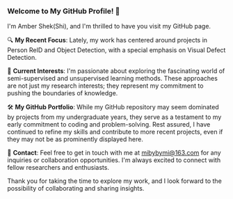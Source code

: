 <!---
- 👋 Hi, I’m Amber Shek(Shi).
- 👀 My recent projects are on Person ReID and Object Detection (Visual Defect Detection specifically).
- 🌱 I’m currently interested in semi-supervised and unsupervised learning methods.
- 🤿 My github page is mostly stacked with the projects during my undergraduate study.
- 💞️ I’m looking to collaborate on ...
- 📫 Can reach me by mibybymi@163.com. 
--->
<!---
AMShek/AMShek is a ✨ special ✨ repository because its `README.md` (this file) appears on your GitHub profile.
You can click the Preview link to take a look at your changes.
--->

### Welcome to My GitHub Profile! 👋

I'm Amber Shek(Shi), and I'm thrilled to have you visit my GitHub page.

🔍 **My Recent Focus**: Lately, my work has centered around projects in Person ReID and Object Detection, with a special emphasis on Visual Defect Detection.

🌱 **Current Interests**: I'm passionate about exploring the fascinating world of semi-supervised and unsupervised learning methods. These approaches are not just my research interests; they represent my commitment to pushing the boundaries of knowledge.

🛠️ **My GitHub Portfolio**: While my GitHub repository may seem dominated by projects from my undergraduate years, they serve as a testament to my early commitment to coding and problem-solving. Rest assured, I have continued to refine my skills and contribute to more recent projects, even if they may not be as prominently displayed here.

📧 **Contact**: Feel free to get in touch with me at mibybymi@163.com for any inquiries or collaboration opportunities. I'm always excited to connect with fellow researchers and enthusiasts.

Thank you for taking the time to explore my work, and I look forward to the possibility of collaborating and sharing insights.
